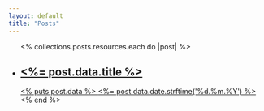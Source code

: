 ```yaml
---
layout: default
title: "Posts"
---
```


<ul>
  <% collections.posts.resources.each do |post| %>
    <li class="border-b border-gray-200">
      <a href="<%= post.relative_url %>" class="w-full p-3 flex justify-between items-center transition-colors hover:bg-gray-100">
        <h2 class="text-2xl"><%= post.data.title %></h2>
        <% puts post.data %>
        <time class="text-base"><%= post.data.date.strftime('%d.%m.%Y') %></time>
      </a>
    </li>
  <% end %>
</ul>

